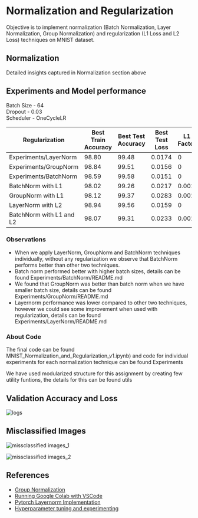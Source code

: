# Normalization and Regularization

Objective is to implement normalization (Batch Normalization, Layer Normalization, Group Normalization) and regularization (L1 Loss and L2 Loss) techniques on MNIST dataset.

## Normalization  

Detailed insights captured in Normalization section above



## Experiments and Model performance

Batch Size - 64 <br>
Dropout   - 0.03 <br>
Scheduler - OneCycleLR <br>

| Regularization  |	Best Train Accuracy	| Best Test Accuracy |	Best Test Loss| L1 Factor | L2 Factor|
|-------------------------|-----------------|-------------|----------|---|---|
|Experiments/LayerNorm  |98.80|99.48|0.0174|0|0
| Experiments/GroupNorm |98.84|99.51|0.0156|0|0
| Experiments/BatchNorm |98.59|99.58|0.0151|0|0
| BatchNorm with L1  |98.02|99.26|0.0217|0.001|0
| GroupNorm with L1  |98.12|99.37|0.0283|0.001|0
| LayerNorm with L2     |98.94|99.56|0.0159|0|0.001
| BatchNorm with L1 and L2   |98.07|99.31|0.0233|0.001|0.001

### Observations
- When we apply LayerNorm, GroupNorm and BatchNorm techniques individually, without any regularization we observe that BatchNorm performs better than other two techniques.
- Batch norm performed better with higher batch sizes, details can be found Experiments/BatchNorm/README.md
- We found that GroupNorm was better than batch norm when we have smaller batch size, details can be found Experiments/GroupNorm/README.md
- Layernorm performance was lower compared to other two techniques, however we could see some improvement when used with regularization, details can be found Experiments/LayerNorm/README.md




### About Code

The final code can be found MNIST_Normalization_and_Regularization_v1.ipynb) and code for individual experiments for each normalization technique can be found Experiments

We have used modularized structure for this assignment by creating few utility funtions, the details for this can be found utils


## Validation Accuracy and Loss  

![logs](https://user-images.githubusercontent.com/42609155/121720624-f2dde900-cb00-11eb-913b-24bc7614d6c4.png)


## Misclassified Images

![missclassified images_1](https://user-images.githubusercontent.com/42609155/121721901-63d1d080-cb02-11eb-8610-6c0f0fe4c23c.png)

![missclassified images_2](https://user-images.githubusercontent.com/42609155/121722837-74cf1180-cb03-11eb-8edc-0fcc995fc52e.png)

## References

- [Group Normalization](https://www.youtube.com/watch?v=l_3zj6HeWUE&t=430s)
- [Running Google Colab with VSCode](https://eide.ai/vscode/2020/09/14/colab-vscode-gpu.html)
- [Pytorch Layernorm Implementation](https://discuss.pytorch.org/t/is-there-a-layer-normalization-for-conv2d/7595/3)
- [Hyperparameter tuning and experimenting](https://deeplizard.com/learn/video/ycxulUVoNbk)
